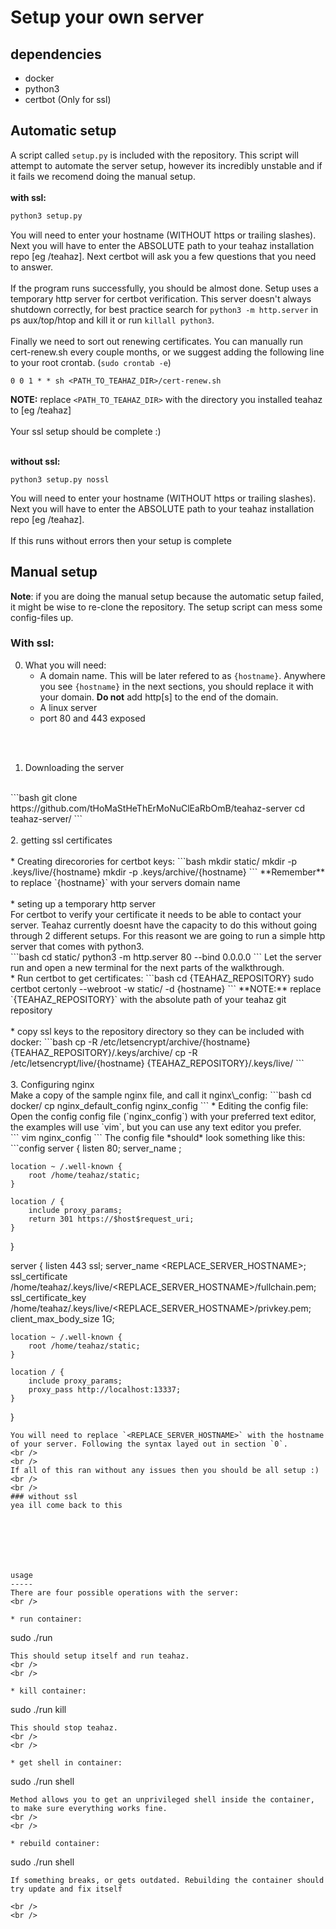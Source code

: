 Setup your own server
====================
dependencies
------------
* docker
* python3
* certbot (Only for ssl)



Automatic setup
---------------
A script called `setup.py` is included with the repository. This script will attempt to automate the server setup, however its incredibly unstable and if it fails we recomend doing the manual setup.
<br />
<br />
**with ssl:**
```bash
python3 setup.py
```
You will need to enter your hostname (WITHOUT https or trailing slashes). Next you will have to enter the ABSOLUTE path to your teahaz installation repo [eg /teahaz]. Next certbot will ask you a few questions that you need to answer.
<br />
<br />
If the program runs successfully, you should be almost done. Setup uses a temporary http server for certbot verification. This server doesn't always shutdown correctly, for best practice search for `python3 -m http.server` in ps aux/top/htop and kill it or run `killall python3`.
<br />
<br />
Finally we need to sort out renewing certificates. You can manually run cert-renew.sh every couple months, or we suggest adding the following line to your root crontab. (`sudo crontab -e`)
```
0 0 1 * * sh <PATH_TO_TEAHAZ_DIR>/cert-renew.sh 
```
**NOTE:** replace `<PATH_TO_TEAHAZ_DIR>` with the directory you installed teahaz to [eg /teahaz]
<br />
<br />
Your ssl setup should be complete :)
<br />
<br />


**without ssl:**
```
python3 setup.py nossl
```
You will need to enter your hostname (WITHOUT https or trailing slashes). Next you will have to enter the ABSOLUTE path to your teahaz installation repo [eg /teahaz].
<br />
<br />
If this runs without errors then your setup is complete





Manual setup
------------
**Note**: if you are doing the manual setup because the automatic setup failed, it might be wise to re-clone the repository. The setup script can mess some config-files up.

### With ssl:
0. What you will need:
    - A domain name. This will be later refered to as `{hostname}`. Anywhere you see `{hostname}` in the next sections, you should replace it with your domain. **Do not** add http[s] to the end of the domain.
    - A linux server
    - port 80 and 443 exposed
<br />
<br />


1. Downloading the server
<br />
```bash
git clone https://github.com/tHoMaStHeThErMoNuClEaRbOmB/teahaz-server
cd teahaz-server/
```
<br />
<br />
2. getting ssl certificates
<br />
<br />
* Creating direcorories for certbot keys:
```bash
mkdir static/
mkdir -p .keys/live/{hostname}
mkdir -p .keys/archive/{hostname}
```
**Remember** to replace `{hostname}` with your servers domain name
<br />
<br />
* seting up a temporary http server
<br />
For certbot to verify your certificate it needs to be able to contact your server. Teahaz currently doesnt have the capacity to do this without going through 2 different setups. For this reasont we are going to run a simple http server that comes with python3.
<br />
```bash
cd static/
python3 -m http.server 80 --bind 0.0.0.0
```
Let the server run and open a new terminal for the next parts of the walkthrough.
<br />
* Run certbot to get certificates:
```bash
cd {TEAHAZ_REPOSITORY}
sudo certbot certonly --webroot -w static/ -d {hostname}
```
**NOTE:** replace `{TEAHAZ_REPOSITORY}` with the absolute path of your teahaz git repository
<br />
<br />
* copy ssl keys to the repository directory so they can be included with docker:
```bash
cp -R /etc/letsencrypt/archive/{hostname} {TEAHAZ_REPOSITORY}/.keys/archive/
cp -R /etc/letsencrypt/live/{hostname} {TEAHAZ_REPOSITORY}/.keys/live/
```
<br />
<br />
3. Configuring nginx
<br />
Make a copy of the sample nginx file, and call it nginx\_config:
```bash
cd docker/
cp nginx_default_config nginx_config
```
* Editing the config file:
Open the config config file (`nginx_config`) with your preferred text editor, the examples will use `vim`, but you can use any text editor you prefer.
<br />
```
vim nginx_config
```
The config file *should* look something like this:
```config
server {
    listen 80;
    server_name <REPLACE_SERVER_HOSTNAME>;

    location ~ /.well-known {
        root /home/teahaz/static;
    }

    location / {
        include proxy_params;
        return 301 https://$host$request_uri;
    }
}


server {
    listen 443 ssl;
    server_name <REPLACE_SERVER_HOSTNAME>;
    ssl_certificate /home/teahaz/.keys/live/<REPLACE_SERVER_HOSTNAME>/fullchain.pem;
    ssl_certificate_key /home/teahaz/.keys/live/<REPLACE_SERVER_HOSTNAME>/privkey.pem;
    client_max_body_size 1G;

    location ~ /.well-known {
        root /home/teahaz/static;
    }

    location / {
        include proxy_params;
        proxy_pass http://localhost:13337;
    }
}
```
You will need to replace `<REPLACE_SERVER_HOSTNAME>` with the hostname of your server. Following the syntax layed out in section `0`.
<br />
<br />
If all of this ran without any issues then you should be all setup :)
<br />
<br />
### without ssl
yea ill come back to this







usage
-----
There are four possible operations with the server:
<br />

* run container:
```
sudo ./run
```
This should setup itself and run teahaz.
<br />
<br />

* kill container:
```
sudo ./run kill
```
This should stop teahaz.
<br />
<br />

* get shell in container:
```
sudo ./run shell
```
Method allows you to get an unprivileged shell inside the container, to make sure everything works fine.
<br />
<br />

* rebuild container:
```
sudo ./run shell
```
If something breaks, or gets outdated. Rebuilding the container should try update and fix itself

<br />
<br />


